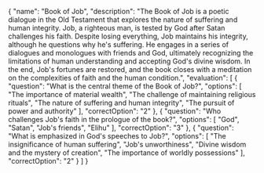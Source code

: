 {
  "name": "Book of Job",
  "description": "The Book of Job is a poetic dialogue in the Old Testament that explores the nature of suffering and human integrity. Job, a righteous man, is tested by God after Satan challenges his faith. Despite losing everything, Job maintains his integrity, although he questions why he's suffering. He engages in a series of dialogues and monologues with friends and God, ultimately recognizing the limitations of human understanding and accepting God's divine wisdom. In the end, Job's fortunes are restored, and the book closes with a meditation on the complexities of faith and the human condition.",
  "evaluation": [
    {
      "question": "What is the central theme of the Book of Job?",
      "options": [
        "The importance of material wealth",
        "The challenge of maintaining religious rituals",
        "The nature of suffering and human integrity",
        "The pursuit of power and authority"
      ],
      "correctOption": "2"
    },
    {
      "question": "Who challenges Job's faith in the prologue of the book?",
      "options": [
        "God",
        "Satan",
        "Job's friends",
        "Elihu"
      ],
      "correctOption": "3"
    },
    {
      "question": "What is emphasized in God's speeches to Job?",
      "options": [
        "The insignificance of human suffering",
        "Job's unworthiness",
        "Divine wisdom and the mystery of creation",
        "The importance of worldly possessions"
      ],
      "correctOption": "2"
    }
  ]
}